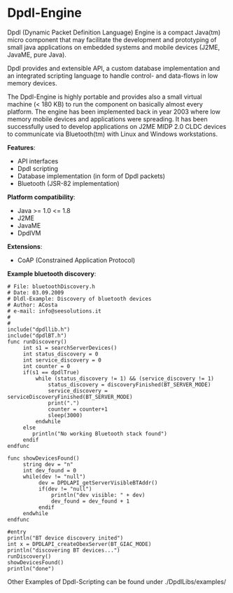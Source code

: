 # Dpdl-Engine

Dpdl (Dynamic Packet Definition Language) Engine is a compact Java(tm) micro component that may facilitate the development and prototyping of small java applications on embedded systems and mobile devices (J2ME, JavaME, pure Java).

Dpdl provides and extensible API, a custom database implementation and an integrated scripting language to handle control- and data-flows in low memory devices.

The Dpdl-Engine is highly portable and provides also a small virtual machine (< 180 KB) to run the component on  basically almost every platform. The engine has been implemented back in year 2003 where low memory mobile devices and applications were spreading. It has been successfully used to develop applications on J2ME MIDP 2.0 CLDC devices to communicate via Bluetooth(tm) with Linux and Windows workstations.

**Features**:
- API interfaces
- Dpdl scripting
- Database implementation (in form of Dpdl packets)
- Bluetooth (JSR-82 implementation)

**Platform compatibility**:
- Java >= 1.0 <= 1.8
- J2ME
- JavaME
- DpdlVM

**Extensions**:
- CoAP (Constrained Application Protocol)

 

**Example bluetooth discovery**:
```
# File: bluetoothDiscovery.h
# Date: 03.09.2009
# Dldl-Example: Discovery of bluetooth devices
# Author: ACosta
# e-mail: info@seesolutions.it
#
#
include("dpdllib.h")
include("dpdlBT.h")
func runDiscovery()
     int s1 = searchServerDevices()
     int status_discovery = 0
     int service_discovery = 0
     int counter = 0
     if(s1 == dpdlTrue)
	     while (status_discovery != 1) && (service_discovery != 1)
	         status_discovery = discoveryFinished(BT_SERVER_MODE)
	         service_discovery = serviceDiscoveryFinished(BT_SERVER_MODE)
	         print(".")
	         counter = counter+1
	         sleep(3000)
	     endwhile
     else
     	println("No working Bluetooth stack found")
     endif
endfunc

func showDevicesFound()
	 string dev = "n"
	 int dev_found = 0
     while(dev != "null")
          dev = DPDLAPI_getServerVisibleBTAddr()
          if(dev != "null")
              println("dev visible: " + dev)
			  dev_found = dev_found + 1
          endif
     endwhile
endfunc

#entry
println("BT device discovery inited")
int x = DPDLAPI_createObexServer(BT_GIAC_MODE)
println("discovering BT devices...")
runDiscovery()
showDevicesFound()
println("done")
```

Other Examples of Dpdl-Scripting can be found under ./DpdlLibs/examples/
